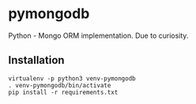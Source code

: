 # pymongodb

Python - Mongo ORM implementation. Due to curiosity.

## Installation

```
virtualenv -p python3 venv-pymongodb
. venv-pymongodb/bin/activate
pip install -r requirements.txt
```
